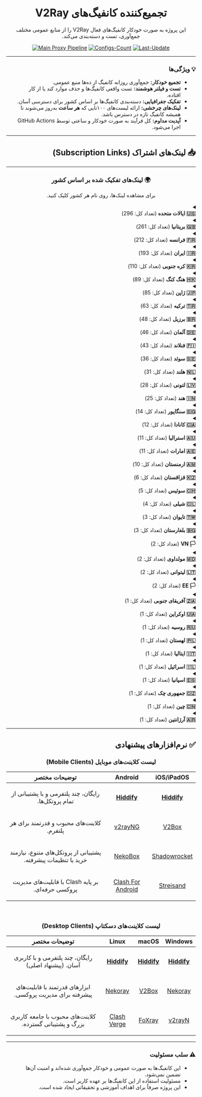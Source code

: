 
<div dir="rtl" align="center">

# تجمیع‌کننده کانفیگ‌های V2Ray

<p>این پروژه به صورت خودکار کانفیگ‌های فعال V2Ray را از منابع عمومی مختلف جمع‌آوری، تست و دسته‌بندی می‌کند.</p>

</div>

<div align="center">

[![Main Proxy Pipeline](https://github.com/MEHR1DAD/V2RayAggregator/actions/workflows/main-pipeline.yml/badge.svg)](https://github.com/MEHR1DAD/V2RayAggregator/actions/workflows/main-pipeline.yml)
[![Configs-Count](https://img.shields.io/badge/Configs-1,663-blueviolet?style=for-the-badge&logo=server&logoColor=white)](https://github.com/MEHR1DAD/V2RayAggregator)
[![Last-Update](https://img.shields.io/badge/Last%20Update-Saturday%2004%20Mordad%201404%D8%8C%20%D8%B3%D8%A7%D8%B9%D8%AA%2022%3A42-informational?style=for-the-badge&logo=clock&logoColor=white)](https://github.com/MEHR1DAD/V2RayAggregator/commits/main)

</div>

<div dir="rtl">

---

### 💡 ویژگی‌ها

- **تجمیع خودکار:** جمع‌آوری روزانه کانفیگ از ده‌ها منبع عمومی.
- **تست و فیلتر هوشمند:** تست واقعی کانفیگ‌ها و حذف موارد کند یا از کار افتاده.
- **تفکیک جغرافیایی:** دسته‌بندی کانفیگ‌ها بر اساس کشور برای دسترسی آسان.
- **لینک‌های چرخشی:** ارائه لیست‌های ۱۰۰تایی که **هر ساعت** به‌روز می‌شوند تا همیشه کانفیگ تازه در دسترس باشد.
- **آپدیت مداوم:** کل فرآیند به صورت خودکار و ساعتی توسط GitHub Actions اجرا می‌شود.

---

## 📥 لینک‌های اشتراک (Subscription Links)

<div align="center">



---

### 🌍 لینک‌های تفکیک شده بر اساس کشور
<p dir="rtl">
برای مشاهده لینک‌ها، روی نام هر کشور کلیک کنید.
</p>
</div>

<details>
<summary>
  <div dir="rtl" align="right">
    <b>🇺🇸 ایالات متحده</b> (تعداد کل: 296)
  </div>
</summary>

<div dir="rtl">
<br>

<p>
- **لینک کامل:** شامل تمام کانفیگ‌های موجود برای این کشور.<br>
- **لینک ۱۰۰تایی:** یک لیست چرخشی شامل ۱۰۰ کانفیگ رندوم که هر ساعت به‌روز می‌شود. (<b>پیشنهاد شده</b>)
</p>

<p><b>لینک کامل:</b></p>
<div align="center">

```
https://github.com/MEHR1DAD/V2RayAggregator/raw/refs/heads/master/subscription/US_sub.txt
```
</div>

<p><b>لینک ۱۰۰تایی:</b></p>
<div align="center">

```
https://github.com/MEHR1DAD/V2RayAggregator/raw/refs/heads/master/subscription/US_sub_100.txt
```
</div>

</div>
</details>

<details>
<summary>
  <div dir="rtl" align="right">
    <b>🇬🇧 بریتانیا</b> (تعداد کل: 261)
  </div>
</summary>

<div dir="rtl">
<br>

<p>
- **لینک کامل:** شامل تمام کانفیگ‌های موجود برای این کشور.<br>
- **لینک ۱۰۰تایی:** یک لیست چرخشی شامل ۱۰۰ کانفیگ رندوم که هر ساعت به‌روز می‌شود. (<b>پیشنهاد شده</b>)
</p>

<p><b>لینک کامل:</b></p>
<div align="center">

```
https://github.com/MEHR1DAD/V2RayAggregator/raw/refs/heads/master/subscription/GB_sub.txt
```
</div>

<p><b>لینک ۱۰۰تایی:</b></p>
<div align="center">

```
https://github.com/MEHR1DAD/V2RayAggregator/raw/refs/heads/master/subscription/GB_sub_100.txt
```
</div>

</div>
</details>

<details>
<summary>
  <div dir="rtl" align="right">
    <b>🇫🇷 فرانسه</b> (تعداد کل: 212)
  </div>
</summary>

<div dir="rtl">
<br>

<p>
- **لینک کامل:** شامل تمام کانفیگ‌های موجود برای این کشور.<br>
- **لینک ۱۰۰تایی:** یک لیست چرخشی شامل ۱۰۰ کانفیگ رندوم که هر ساعت به‌روز می‌شود. (<b>پیشنهاد شده</b>)
</p>

<p><b>لینک کامل:</b></p>
<div align="center">

```
https://github.com/MEHR1DAD/V2RayAggregator/raw/refs/heads/master/subscription/FR_sub.txt
```
</div>

<p><b>لینک ۱۰۰تایی:</b></p>
<div align="center">

```
https://github.com/MEHR1DAD/V2RayAggregator/raw/refs/heads/master/subscription/FR_sub_100.txt
```
</div>

</div>
</details>

<details>
<summary>
  <div dir="rtl" align="right">
    <b>🇮🇷 ایران</b> (تعداد کل: 193)
  </div>
</summary>

<div dir="rtl">
<br>

<p>
- **لینک کامل:** شامل تمام کانفیگ‌های موجود برای این کشور.<br>
- **لینک ۱۰۰تایی:** یک لیست چرخشی شامل ۱۰۰ کانفیگ رندوم که هر ساعت به‌روز می‌شود. (<b>پیشنهاد شده</b>)
</p>

<p><b>لینک کامل:</b></p>
<div align="center">

```
https://github.com/MEHR1DAD/V2RayAggregator/raw/refs/heads/master/subscription/IR_sub.txt
```
</div>

<p><b>لینک ۱۰۰تایی:</b></p>
<div align="center">

```
https://github.com/MEHR1DAD/V2RayAggregator/raw/refs/heads/master/subscription/IR_sub_100.txt
```
</div>

</div>
</details>

<details>
<summary>
  <div dir="rtl" align="right">
    <b>🇰🇷 کره جنوبی</b> (تعداد کل: 110)
  </div>
</summary>

<div dir="rtl">
<br>

<p>
- **لینک کامل:** شامل تمام کانفیگ‌های موجود برای این کشور.<br>
- **لینک ۱۰۰تایی:** یک لیست چرخشی شامل ۱۰۰ کانفیگ رندوم که هر ساعت به‌روز می‌شود. (<b>پیشنهاد شده</b>)
</p>

<p><b>لینک کامل:</b></p>
<div align="center">

```
https://github.com/MEHR1DAD/V2RayAggregator/raw/refs/heads/master/subscription/KR_sub.txt
```
</div>

<p><b>لینک ۱۰۰تایی:</b></p>
<div align="center">

```
https://github.com/MEHR1DAD/V2RayAggregator/raw/refs/heads/master/subscription/KR_sub_100.txt
```
</div>

</div>
</details>

<details>
<summary>
  <div dir="rtl" align="right">
    <b>🇭🇰 هنگ کنگ</b> (تعداد کل: 89)
  </div>
</summary>

<div dir="rtl">
<br>

<p>
- **لینک کامل:** شامل تمام کانفیگ‌های موجود برای این کشور.<br>
- **لینک ۱۰۰تایی:** یک لیست چرخشی شامل ۱۰۰ کانفیگ رندوم که هر ساعت به‌روز می‌شود. (<b>پیشنهاد شده</b>)
</p>

<p><b>لینک کامل:</b></p>
<div align="center">

```
https://github.com/MEHR1DAD/V2RayAggregator/raw/refs/heads/master/subscription/HK_sub.txt
```
</div>

<p><b>لینک ۱۰۰تایی:</b></p>
<div align="center">

```
https://github.com/MEHR1DAD/V2RayAggregator/raw/refs/heads/master/subscription/HK_sub_100.txt
```
</div>

</div>
</details>

<details>
<summary>
  <div dir="rtl" align="right">
    <b>🇯🇵 ژاپن</b> (تعداد کل: 85)
  </div>
</summary>

<div dir="rtl">
<br>

<p>
- **لینک کامل:** شامل تمام کانفیگ‌های موجود برای این کشور.<br>
- **لینک ۱۰۰تایی:** یک لیست چرخشی شامل ۱۰۰ کانفیگ رندوم که هر ساعت به‌روز می‌شود. (<b>پیشنهاد شده</b>)
</p>

<p><b>لینک کامل:</b></p>
<div align="center">

```
https://github.com/MEHR1DAD/V2RayAggregator/raw/refs/heads/master/subscription/JP_sub.txt
```
</div>

<p><b>لینک ۱۰۰تایی:</b></p>
<div align="center">

```
https://github.com/MEHR1DAD/V2RayAggregator/raw/refs/heads/master/subscription/JP_sub_100.txt
```
</div>

</div>
</details>

<details>
<summary>
  <div dir="rtl" align="right">
    <b>🇹🇷 ترکیه</b> (تعداد کل: 63)
  </div>
</summary>

<div dir="rtl">
<br>

<p>
- **لینک کامل:** شامل تمام کانفیگ‌های موجود برای این کشور.<br>
- **لینک ۱۰۰تایی:** یک لیست چرخشی شامل ۱۰۰ کانفیگ رندوم که هر ساعت به‌روز می‌شود. (<b>پیشنهاد شده</b>)
</p>

<p><b>لینک کامل:</b></p>
<div align="center">

```
https://github.com/MEHR1DAD/V2RayAggregator/raw/refs/heads/master/subscription/TR_sub.txt
```
</div>

<p><b>لینک ۱۰۰تایی:</b></p>
<div align="center">

```
https://github.com/MEHR1DAD/V2RayAggregator/raw/refs/heads/master/subscription/TR_sub_100.txt
```
</div>

</div>
</details>

<details>
<summary>
  <div dir="rtl" align="right">
    <b>🇧🇷 برزیل</b> (تعداد کل: 48)
  </div>
</summary>

<div dir="rtl">
<br>

<p>
- **لینک کامل:** شامل تمام کانفیگ‌های موجود برای این کشور.<br>
- **لینک ۱۰۰تایی:** یک لیست چرخشی شامل ۱۰۰ کانفیگ رندوم که هر ساعت به‌روز می‌شود. (<b>پیشنهاد شده</b>)
</p>

<p><b>لینک کامل:</b></p>
<div align="center">

```
https://github.com/MEHR1DAD/V2RayAggregator/raw/refs/heads/master/subscription/BR_sub.txt
```
</div>

<p><b>لینک ۱۰۰تایی:</b></p>
<div align="center">

```
https://github.com/MEHR1DAD/V2RayAggregator/raw/refs/heads/master/subscription/BR_sub_100.txt
```
</div>

</div>
</details>

<details>
<summary>
  <div dir="rtl" align="right">
    <b>🇩🇪 آلمان</b> (تعداد کل: 46)
  </div>
</summary>

<div dir="rtl">
<br>

<p>
- **لینک کامل:** شامل تمام کانفیگ‌های موجود برای این کشور.<br>
- **لینک ۱۰۰تایی:** یک لیست چرخشی شامل ۱۰۰ کانفیگ رندوم که هر ساعت به‌روز می‌شود. (<b>پیشنهاد شده</b>)
</p>

<p><b>لینک کامل:</b></p>
<div align="center">

```
https://github.com/MEHR1DAD/V2RayAggregator/raw/refs/heads/master/subscription/DE_sub.txt
```
</div>

<p><b>لینک ۱۰۰تایی:</b></p>
<div align="center">

```
https://github.com/MEHR1DAD/V2RayAggregator/raw/refs/heads/master/subscription/DE_sub_100.txt
```
</div>

</div>
</details>

<details>
<summary>
  <div dir="rtl" align="right">
    <b>🇫🇮 فنلاند</b> (تعداد کل: 43)
  </div>
</summary>

<div dir="rtl">
<br>

<p>
- **لینک کامل:** شامل تمام کانفیگ‌های موجود برای این کشور.<br>
- **لینک ۱۰۰تایی:** یک لیست چرخشی شامل ۱۰۰ کانفیگ رندوم که هر ساعت به‌روز می‌شود. (<b>پیشنهاد شده</b>)
</p>

<p><b>لینک کامل:</b></p>
<div align="center">

```
https://github.com/MEHR1DAD/V2RayAggregator/raw/refs/heads/master/subscription/FI_sub.txt
```
</div>

<p><b>لینک ۱۰۰تایی:</b></p>
<div align="center">

```
https://github.com/MEHR1DAD/V2RayAggregator/raw/refs/heads/master/subscription/FI_sub_100.txt
```
</div>

</div>
</details>

<details>
<summary>
  <div dir="rtl" align="right">
    <b>🇸🇪 سوئد</b> (تعداد کل: 36)
  </div>
</summary>

<div dir="rtl">
<br>

<p>
- **لینک کامل:** شامل تمام کانفیگ‌های موجود برای این کشور.<br>
- **لینک ۱۰۰تایی:** یک لیست چرخشی شامل ۱۰۰ کانفیگ رندوم که هر ساعت به‌روز می‌شود. (<b>پیشنهاد شده</b>)
</p>

<p><b>لینک کامل:</b></p>
<div align="center">

```
https://github.com/MEHR1DAD/V2RayAggregator/raw/refs/heads/master/subscription/SE_sub.txt
```
</div>

<p><b>لینک ۱۰۰تایی:</b></p>
<div align="center">

```
https://github.com/MEHR1DAD/V2RayAggregator/raw/refs/heads/master/subscription/SE_sub_100.txt
```
</div>

</div>
</details>

<details>
<summary>
  <div dir="rtl" align="right">
    <b>🇳🇱 هلند</b> (تعداد کل: 31)
  </div>
</summary>

<div dir="rtl">
<br>

<p>
- **لینک کامل:** شامل تمام کانفیگ‌های موجود برای این کشور.<br>
- **لینک ۱۰۰تایی:** یک لیست چرخشی شامل ۱۰۰ کانفیگ رندوم که هر ساعت به‌روز می‌شود. (<b>پیشنهاد شده</b>)
</p>

<p><b>لینک کامل:</b></p>
<div align="center">

```
https://github.com/MEHR1DAD/V2RayAggregator/raw/refs/heads/master/subscription/NL_sub.txt
```
</div>

<p><b>لینک ۱۰۰تایی:</b></p>
<div align="center">

```
https://github.com/MEHR1DAD/V2RayAggregator/raw/refs/heads/master/subscription/NL_sub_100.txt
```
</div>

</div>
</details>

<details>
<summary>
  <div dir="rtl" align="right">
    <b>🇱🇻 لتونی</b> (تعداد کل: 28)
  </div>
</summary>

<div dir="rtl">
<br>

<p>
- **لینک کامل:** شامل تمام کانفیگ‌های موجود برای این کشور.<br>
- **لینک ۱۰۰تایی:** یک لیست چرخشی شامل ۱۰۰ کانفیگ رندوم که هر ساعت به‌روز می‌شود. (<b>پیشنهاد شده</b>)
</p>

<p><b>لینک کامل:</b></p>
<div align="center">

```
https://github.com/MEHR1DAD/V2RayAggregator/raw/refs/heads/master/subscription/LV_sub.txt
```
</div>

<p><b>لینک ۱۰۰تایی:</b></p>
<div align="center">

```
https://github.com/MEHR1DAD/V2RayAggregator/raw/refs/heads/master/subscription/LV_sub_100.txt
```
</div>

</div>
</details>

<details>
<summary>
  <div dir="rtl" align="right">
    <b>🇮🇳 هند</b> (تعداد کل: 25)
  </div>
</summary>

<div dir="rtl">
<br>

<p>
- **لینک کامل:** شامل تمام کانفیگ‌های موجود برای این کشور.<br>
- **لینک ۱۰۰تایی:** یک لیست چرخشی شامل ۱۰۰ کانفیگ رندوم که هر ساعت به‌روز می‌شود. (<b>پیشنهاد شده</b>)
</p>

<p><b>لینک کامل:</b></p>
<div align="center">

```
https://github.com/MEHR1DAD/V2RayAggregator/raw/refs/heads/master/subscription/IN_sub.txt
```
</div>

<p><b>لینک ۱۰۰تایی:</b></p>
<div align="center">

```
https://github.com/MEHR1DAD/V2RayAggregator/raw/refs/heads/master/subscription/IN_sub_100.txt
```
</div>

</div>
</details>

<details>
<summary>
  <div dir="rtl" align="right">
    <b>🇸🇬 سنگاپور</b> (تعداد کل: 14)
  </div>
</summary>

<div dir="rtl">
<br>

<p>
- **لینک کامل:** شامل تمام کانفیگ‌های موجود برای این کشور.<br>
- **لینک ۱۰۰تایی:** یک لیست چرخشی شامل ۱۰۰ کانفیگ رندوم که هر ساعت به‌روز می‌شود. (<b>پیشنهاد شده</b>)
</p>

<p><b>لینک کامل:</b></p>
<div align="center">

```
https://github.com/MEHR1DAD/V2RayAggregator/raw/refs/heads/master/subscription/SG_sub.txt
```
</div>

<p><b>لینک ۱۰۰تایی:</b></p>
<div align="center">

```
https://github.com/MEHR1DAD/V2RayAggregator/raw/refs/heads/master/subscription/SG_sub_100.txt
```
</div>

</div>
</details>

<details>
<summary>
  <div dir="rtl" align="right">
    <b>🇨🇦 کانادا</b> (تعداد کل: 12)
  </div>
</summary>

<div dir="rtl">
<br>

<p>
- **لینک کامل:** شامل تمام کانفیگ‌های موجود برای این کشور.<br>
- **لینک ۱۰۰تایی:** یک لیست چرخشی شامل ۱۰۰ کانفیگ رندوم که هر ساعت به‌روز می‌شود. (<b>پیشنهاد شده</b>)
</p>

<p><b>لینک کامل:</b></p>
<div align="center">

```
https://github.com/MEHR1DAD/V2RayAggregator/raw/refs/heads/master/subscription/CA_sub.txt
```
</div>

<p><b>لینک ۱۰۰تایی:</b></p>
<div align="center">

```
https://github.com/MEHR1DAD/V2RayAggregator/raw/refs/heads/master/subscription/CA_sub_100.txt
```
</div>

</div>
</details>

<details>
<summary>
  <div dir="rtl" align="right">
    <b>🇦🇺 استرالیا</b> (تعداد کل: 11)
  </div>
</summary>

<div dir="rtl">
<br>

<p>
- **لینک کامل:** شامل تمام کانفیگ‌های موجود برای این کشور.<br>
- **لینک ۱۰۰تایی:** یک لیست چرخشی شامل ۱۰۰ کانفیگ رندوم که هر ساعت به‌روز می‌شود. (<b>پیشنهاد شده</b>)
</p>

<p><b>لینک کامل:</b></p>
<div align="center">

```
https://github.com/MEHR1DAD/V2RayAggregator/raw/refs/heads/master/subscription/AU_sub.txt
```
</div>

<p><b>لینک ۱۰۰تایی:</b></p>
<div align="center">

```
https://github.com/MEHR1DAD/V2RayAggregator/raw/refs/heads/master/subscription/AU_sub_100.txt
```
</div>

</div>
</details>

<details>
<summary>
  <div dir="rtl" align="right">
    <b>🇦🇪 امارات</b> (تعداد کل: 11)
  </div>
</summary>

<div dir="rtl">
<br>

<p>
- **لینک کامل:** شامل تمام کانفیگ‌های موجود برای این کشور.<br>
- **لینک ۱۰۰تایی:** یک لیست چرخشی شامل ۱۰۰ کانفیگ رندوم که هر ساعت به‌روز می‌شود. (<b>پیشنهاد شده</b>)
</p>

<p><b>لینک کامل:</b></p>
<div align="center">

```
https://github.com/MEHR1DAD/V2RayAggregator/raw/refs/heads/master/subscription/AE_sub.txt
```
</div>

<p><b>لینک ۱۰۰تایی:</b></p>
<div align="center">

```
https://github.com/MEHR1DAD/V2RayAggregator/raw/refs/heads/master/subscription/AE_sub_100.txt
```
</div>

</div>
</details>

<details>
<summary>
  <div dir="rtl" align="right">
    <b>🇦🇲 ارمنستان</b> (تعداد کل: 10)
  </div>
</summary>

<div dir="rtl">
<br>

<p>
- **لینک کامل:** شامل تمام کانفیگ‌های موجود برای این کشور.<br>
- **لینک ۱۰۰تایی:** یک لیست چرخشی شامل ۱۰۰ کانفیگ رندوم که هر ساعت به‌روز می‌شود. (<b>پیشنهاد شده</b>)
</p>

<p><b>لینک کامل:</b></p>
<div align="center">

```
https://github.com/MEHR1DAD/V2RayAggregator/raw/refs/heads/master/subscription/AM_sub.txt
```
</div>

<p><b>لینک ۱۰۰تایی:</b></p>
<div align="center">

```
https://github.com/MEHR1DAD/V2RayAggregator/raw/refs/heads/master/subscription/AM_sub_100.txt
```
</div>

</div>
</details>

<details>
<summary>
  <div dir="rtl" align="right">
    <b>🇰🇿 قزاقستان</b> (تعداد کل: 6)
  </div>
</summary>

<div dir="rtl">
<br>

<p>
- **لینک کامل:** شامل تمام کانفیگ‌های موجود برای این کشور.<br>
- **لینک ۱۰۰تایی:** یک لیست چرخشی شامل ۱۰۰ کانفیگ رندوم که هر ساعت به‌روز می‌شود. (<b>پیشنهاد شده</b>)
</p>

<p><b>لینک کامل:</b></p>
<div align="center">

```
https://github.com/MEHR1DAD/V2RayAggregator/raw/refs/heads/master/subscription/KZ_sub.txt
```
</div>

<p><b>لینک ۱۰۰تایی:</b></p>
<div align="center">

```
https://github.com/MEHR1DAD/V2RayAggregator/raw/refs/heads/master/subscription/KZ_sub_100.txt
```
</div>

</div>
</details>

<details>
<summary>
  <div dir="rtl" align="right">
    <b>🇨🇭 سوئیس</b> (تعداد کل: 5)
  </div>
</summary>

<div dir="rtl">
<br>

<p>
- **لینک کامل:** شامل تمام کانفیگ‌های موجود برای این کشور.<br>
- **لینک ۱۰۰تایی:** یک لیست چرخشی شامل ۱۰۰ کانفیگ رندوم که هر ساعت به‌روز می‌شود. (<b>پیشنهاد شده</b>)
</p>

<p><b>لینک کامل:</b></p>
<div align="center">

```
https://github.com/MEHR1DAD/V2RayAggregator/raw/refs/heads/master/subscription/CH_sub.txt
```
</div>

<p><b>لینک ۱۰۰تایی:</b></p>
<div align="center">

```
https://github.com/MEHR1DAD/V2RayAggregator/raw/refs/heads/master/subscription/CH_sub_100.txt
```
</div>

</div>
</details>

<details>
<summary>
  <div dir="rtl" align="right">
    <b>🇨🇱 شیلی</b> (تعداد کل: 4)
  </div>
</summary>

<div dir="rtl">
<br>

<p>
- **لینک کامل:** شامل تمام کانفیگ‌های موجود برای این کشور.<br>
- **لینک ۱۰۰تایی:** یک لیست چرخشی شامل ۱۰۰ کانفیگ رندوم که هر ساعت به‌روز می‌شود. (<b>پیشنهاد شده</b>)
</p>

<p><b>لینک کامل:</b></p>
<div align="center">

```
https://github.com/MEHR1DAD/V2RayAggregator/raw/refs/heads/master/subscription/CL_sub.txt
```
</div>

<p><b>لینک ۱۰۰تایی:</b></p>
<div align="center">

```
https://github.com/MEHR1DAD/V2RayAggregator/raw/refs/heads/master/subscription/CL_sub_100.txt
```
</div>

</div>
</details>

<details>
<summary>
  <div dir="rtl" align="right">
    <b>🇹🇼 تایوان</b> (تعداد کل: 3)
  </div>
</summary>

<div dir="rtl">
<br>

<p>
- **لینک کامل:** شامل تمام کانفیگ‌های موجود برای این کشور.<br>
- **لینک ۱۰۰تایی:** یک لیست چرخشی شامل ۱۰۰ کانفیگ رندوم که هر ساعت به‌روز می‌شود. (<b>پیشنهاد شده</b>)
</p>

<p><b>لینک کامل:</b></p>
<div align="center">

```
https://github.com/MEHR1DAD/V2RayAggregator/raw/refs/heads/master/subscription/TW_sub.txt
```
</div>

<p><b>لینک ۱۰۰تایی:</b></p>
<div align="center">

```
https://github.com/MEHR1DAD/V2RayAggregator/raw/refs/heads/master/subscription/TW_sub_100.txt
```
</div>

</div>
</details>

<details>
<summary>
  <div dir="rtl" align="right">
    <b>🇧🇬 بلغارستان</b> (تعداد کل: 3)
  </div>
</summary>

<div dir="rtl">
<br>

<p>
- **لینک کامل:** شامل تمام کانفیگ‌های موجود برای این کشور.<br>
- **لینک ۱۰۰تایی:** یک لیست چرخشی شامل ۱۰۰ کانفیگ رندوم که هر ساعت به‌روز می‌شود. (<b>پیشنهاد شده</b>)
</p>

<p><b>لینک کامل:</b></p>
<div align="center">

```
https://github.com/MEHR1DAD/V2RayAggregator/raw/refs/heads/master/subscription/BG_sub.txt
```
</div>

<p><b>لینک ۱۰۰تایی:</b></p>
<div align="center">

```
https://github.com/MEHR1DAD/V2RayAggregator/raw/refs/heads/master/subscription/BG_sub_100.txt
```
</div>

</div>
</details>

<details>
<summary>
  <div dir="rtl" align="right">
    <b>🏳️ VN</b> (تعداد کل: 2)
  </div>
</summary>

<div dir="rtl">
<br>

<p>
- **لینک کامل:** شامل تمام کانفیگ‌های موجود برای این کشور.<br>
- **لینک ۱۰۰تایی:** یک لیست چرخشی شامل ۱۰۰ کانفیگ رندوم که هر ساعت به‌روز می‌شود. (<b>پیشنهاد شده</b>)
</p>

<p><b>لینک کامل:</b></p>
<div align="center">

```
https://github.com/MEHR1DAD/V2RayAggregator/raw/refs/heads/master/subscription/VN_sub.txt
```
</div>

<p><b>لینک ۱۰۰تایی:</b></p>
<div align="center">

```
https://github.com/MEHR1DAD/V2RayAggregator/raw/refs/heads/master/subscription/VN_sub_100.txt
```
</div>

</div>
</details>

<details>
<summary>
  <div dir="rtl" align="right">
    <b>🇲🇩 مولداوی</b> (تعداد کل: 2)
  </div>
</summary>

<div dir="rtl">
<br>

<p>
- **لینک کامل:** شامل تمام کانفیگ‌های موجود برای این کشور.<br>
- **لینک ۱۰۰تایی:** یک لیست چرخشی شامل ۱۰۰ کانفیگ رندوم که هر ساعت به‌روز می‌شود. (<b>پیشنهاد شده</b>)
</p>

<p><b>لینک کامل:</b></p>
<div align="center">

```
https://github.com/MEHR1DAD/V2RayAggregator/raw/refs/heads/master/subscription/MD_sub.txt
```
</div>

<p><b>لینک ۱۰۰تایی:</b></p>
<div align="center">

```
https://github.com/MEHR1DAD/V2RayAggregator/raw/refs/heads/master/subscription/MD_sub_100.txt
```
</div>

</div>
</details>

<details>
<summary>
  <div dir="rtl" align="right">
    <b>🇱🇹 لیتوانی</b> (تعداد کل: 2)
  </div>
</summary>

<div dir="rtl">
<br>

<p>
- **لینک کامل:** شامل تمام کانفیگ‌های موجود برای این کشور.<br>
- **لینک ۱۰۰تایی:** یک لیست چرخشی شامل ۱۰۰ کانفیگ رندوم که هر ساعت به‌روز می‌شود. (<b>پیشنهاد شده</b>)
</p>

<p><b>لینک کامل:</b></p>
<div align="center">

```
https://github.com/MEHR1DAD/V2RayAggregator/raw/refs/heads/master/subscription/LT_sub.txt
```
</div>

<p><b>لینک ۱۰۰تایی:</b></p>
<div align="center">

```
https://github.com/MEHR1DAD/V2RayAggregator/raw/refs/heads/master/subscription/LT_sub_100.txt
```
</div>

</div>
</details>

<details>
<summary>
  <div dir="rtl" align="right">
    <b>🏳️ EE</b> (تعداد کل: 2)
  </div>
</summary>

<div dir="rtl">
<br>

<p>
- **لینک کامل:** شامل تمام کانفیگ‌های موجود برای این کشور.<br>
- **لینک ۱۰۰تایی:** یک لیست چرخشی شامل ۱۰۰ کانفیگ رندوم که هر ساعت به‌روز می‌شود. (<b>پیشنهاد شده</b>)
</p>

<p><b>لینک کامل:</b></p>
<div align="center">

```
https://github.com/MEHR1DAD/V2RayAggregator/raw/refs/heads/master/subscription/EE_sub.txt
```
</div>

<p><b>لینک ۱۰۰تایی:</b></p>
<div align="center">

```
https://github.com/MEHR1DAD/V2RayAggregator/raw/refs/heads/master/subscription/EE_sub_100.txt
```
</div>

</div>
</details>

<details>
<summary>
  <div dir="rtl" align="right">
    <b>🇿🇦 آفریقای جنوبی</b> (تعداد کل: 1)
  </div>
</summary>

<div dir="rtl">
<br>

<p>
- **لینک کامل:** شامل تمام کانفیگ‌های موجود برای این کشور.<br>
- **لینک ۱۰۰تایی:** یک لیست چرخشی شامل ۱۰۰ کانفیگ رندوم که هر ساعت به‌روز می‌شود. (<b>پیشنهاد شده</b>)
</p>

<p><b>لینک کامل:</b></p>
<div align="center">

```
https://github.com/MEHR1DAD/V2RayAggregator/raw/refs/heads/master/subscription/ZA_sub.txt
```
</div>

<p><b>لینک ۱۰۰تایی:</b></p>
<div align="center">

```
https://github.com/MEHR1DAD/V2RayAggregator/raw/refs/heads/master/subscription/ZA_sub_100.txt
```
</div>

</div>
</details>

<details>
<summary>
  <div dir="rtl" align="right">
    <b>🇺🇦 اوکراین</b> (تعداد کل: 1)
  </div>
</summary>

<div dir="rtl">
<br>

<p>
- **لینک کامل:** شامل تمام کانفیگ‌های موجود برای این کشور.<br>
- **لینک ۱۰۰تایی:** یک لیست چرخشی شامل ۱۰۰ کانفیگ رندوم که هر ساعت به‌روز می‌شود. (<b>پیشنهاد شده</b>)
</p>

<p><b>لینک کامل:</b></p>
<div align="center">

```
https://github.com/MEHR1DAD/V2RayAggregator/raw/refs/heads/master/subscription/UA_sub.txt
```
</div>

<p><b>لینک ۱۰۰تایی:</b></p>
<div align="center">

```
https://github.com/MEHR1DAD/V2RayAggregator/raw/refs/heads/master/subscription/UA_sub_100.txt
```
</div>

</div>
</details>

<details>
<summary>
  <div dir="rtl" align="right">
    <b>🇷🇺 روسیه</b> (تعداد کل: 1)
  </div>
</summary>

<div dir="rtl">
<br>

<p>
- **لینک کامل:** شامل تمام کانفیگ‌های موجود برای این کشور.<br>
- **لینک ۱۰۰تایی:** یک لیست چرخشی شامل ۱۰۰ کانفیگ رندوم که هر ساعت به‌روز می‌شود. (<b>پیشنهاد شده</b>)
</p>

<p><b>لینک کامل:</b></p>
<div align="center">

```
https://github.com/MEHR1DAD/V2RayAggregator/raw/refs/heads/master/subscription/RU_sub.txt
```
</div>

<p><b>لینک ۱۰۰تایی:</b></p>
<div align="center">

```
https://github.com/MEHR1DAD/V2RayAggregator/raw/refs/heads/master/subscription/RU_sub_100.txt
```
</div>

</div>
</details>

<details>
<summary>
  <div dir="rtl" align="right">
    <b>🇵🇱 لهستان</b> (تعداد کل: 1)
  </div>
</summary>

<div dir="rtl">
<br>

<p>
- **لینک کامل:** شامل تمام کانفیگ‌های موجود برای این کشور.<br>
- **لینک ۱۰۰تایی:** یک لیست چرخشی شامل ۱۰۰ کانفیگ رندوم که هر ساعت به‌روز می‌شود. (<b>پیشنهاد شده</b>)
</p>

<p><b>لینک کامل:</b></p>
<div align="center">

```
https://github.com/MEHR1DAD/V2RayAggregator/raw/refs/heads/master/subscription/PL_sub.txt
```
</div>

<p><b>لینک ۱۰۰تایی:</b></p>
<div align="center">

```
https://github.com/MEHR1DAD/V2RayAggregator/raw/refs/heads/master/subscription/PL_sub_100.txt
```
</div>

</div>
</details>

<details>
<summary>
  <div dir="rtl" align="right">
    <b>🇮🇹 ایتالیا</b> (تعداد کل: 1)
  </div>
</summary>

<div dir="rtl">
<br>

<p>
- **لینک کامل:** شامل تمام کانفیگ‌های موجود برای این کشور.<br>
- **لینک ۱۰۰تایی:** یک لیست چرخشی شامل ۱۰۰ کانفیگ رندوم که هر ساعت به‌روز می‌شود. (<b>پیشنهاد شده</b>)
</p>

<p><b>لینک کامل:</b></p>
<div align="center">

```
https://github.com/MEHR1DAD/V2RayAggregator/raw/refs/heads/master/subscription/IT_sub.txt
```
</div>

<p><b>لینک ۱۰۰تایی:</b></p>
<div align="center">

```
https://github.com/MEHR1DAD/V2RayAggregator/raw/refs/heads/master/subscription/IT_sub_100.txt
```
</div>

</div>
</details>

<details>
<summary>
  <div dir="rtl" align="right">
    <b>🇮🇱 اسرائیل</b> (تعداد کل: 1)
  </div>
</summary>

<div dir="rtl">
<br>

<p>
- **لینک کامل:** شامل تمام کانفیگ‌های موجود برای این کشور.<br>
- **لینک ۱۰۰تایی:** یک لیست چرخشی شامل ۱۰۰ کانفیگ رندوم که هر ساعت به‌روز می‌شود. (<b>پیشنهاد شده</b>)
</p>

<p><b>لینک کامل:</b></p>
<div align="center">

```
https://github.com/MEHR1DAD/V2RayAggregator/raw/refs/heads/master/subscription/IL_sub.txt
```
</div>

<p><b>لینک ۱۰۰تایی:</b></p>
<div align="center">

```
https://github.com/MEHR1DAD/V2RayAggregator/raw/refs/heads/master/subscription/IL_sub_100.txt
```
</div>

</div>
</details>

<details>
<summary>
  <div dir="rtl" align="right">
    <b>🇪🇸 اسپانیا</b> (تعداد کل: 1)
  </div>
</summary>

<div dir="rtl">
<br>

<p>
- **لینک کامل:** شامل تمام کانفیگ‌های موجود برای این کشور.<br>
- **لینک ۱۰۰تایی:** یک لیست چرخشی شامل ۱۰۰ کانفیگ رندوم که هر ساعت به‌روز می‌شود. (<b>پیشنهاد شده</b>)
</p>

<p><b>لینک کامل:</b></p>
<div align="center">

```
https://github.com/MEHR1DAD/V2RayAggregator/raw/refs/heads/master/subscription/ES_sub.txt
```
</div>

<p><b>لینک ۱۰۰تایی:</b></p>
<div align="center">

```
https://github.com/MEHR1DAD/V2RayAggregator/raw/refs/heads/master/subscription/ES_sub_100.txt
```
</div>

</div>
</details>

<details>
<summary>
  <div dir="rtl" align="right">
    <b>🇨🇿 جمهوری چک</b> (تعداد کل: 1)
  </div>
</summary>

<div dir="rtl">
<br>

<p>
- **لینک کامل:** شامل تمام کانفیگ‌های موجود برای این کشور.<br>
- **لینک ۱۰۰تایی:** یک لیست چرخشی شامل ۱۰۰ کانفیگ رندوم که هر ساعت به‌روز می‌شود. (<b>پیشنهاد شده</b>)
</p>

<p><b>لینک کامل:</b></p>
<div align="center">

```
https://github.com/MEHR1DAD/V2RayAggregator/raw/refs/heads/master/subscription/CZ_sub.txt
```
</div>

<p><b>لینک ۱۰۰تایی:</b></p>
<div align="center">

```
https://github.com/MEHR1DAD/V2RayAggregator/raw/refs/heads/master/subscription/CZ_sub_100.txt
```
</div>

</div>
</details>

<details>
<summary>
  <div dir="rtl" align="right">
    <b>🇨🇳 چین</b> (تعداد کل: 1)
  </div>
</summary>

<div dir="rtl">
<br>

<p>
- **لینک کامل:** شامل تمام کانفیگ‌های موجود برای این کشور.<br>
- **لینک ۱۰۰تایی:** یک لیست چرخشی شامل ۱۰۰ کانفیگ رندوم که هر ساعت به‌روز می‌شود. (<b>پیشنهاد شده</b>)
</p>

<p><b>لینک کامل:</b></p>
<div align="center">

```
https://github.com/MEHR1DAD/V2RayAggregator/raw/refs/heads/master/subscription/CN_sub.txt
```
</div>

<p><b>لینک ۱۰۰تایی:</b></p>
<div align="center">

```
https://github.com/MEHR1DAD/V2RayAggregator/raw/refs/heads/master/subscription/CN_sub_100.txt
```
</div>

</div>
</details>

<details>
<summary>
  <div dir="rtl" align="right">
    <b>🇦🇷 آرژانتین</b> (تعداد کل: 1)
  </div>
</summary>

<div dir="rtl">
<br>

<p>
- **لینک کامل:** شامل تمام کانفیگ‌های موجود برای این کشور.<br>
- **لینک ۱۰۰تایی:** یک لیست چرخشی شامل ۱۰۰ کانفیگ رندوم که هر ساعت به‌روز می‌شود. (<b>پیشنهاد شده</b>)
</p>

<p><b>لینک کامل:</b></p>
<div align="center">

```
https://github.com/MEHR1DAD/V2RayAggregator/raw/refs/heads/master/subscription/AR_sub.txt
```
</div>

<p><b>لینک ۱۰۰تایی:</b></p>
<div align="center">

```
https://github.com/MEHR1DAD/V2RayAggregator/raw/refs/heads/master/subscription/AR_sub_100.txt
```
</div>

</div>
</details>

<div dir="rtl">

---

## ✅ نرم‌افزارهای پیشنهادی

<div align="center">

### لیست کلاینت‌های موبایل (Mobile Clients)

| iOS/iPadOS | Android | توضیحات مختصر |
| :---: | :---: | :---: |
| <b>[Hiddify](https://apps.apple.com/us/app/hiddify-next/id6476113229)</b> | <b>[Hiddify](https://play.google.com/store/apps/details?id=app.hiddify.com)</b> | <p dir="rtl">رایگان، چند پلتفرمی و با پشتیبانی از تمام پروتکل‌ها.</p> |
| [V2Box](https://apps.apple.com/us/app/v2box-v2ray-client/id6446814690) | [v2rayNG](https://github.com/2dust/v2rayNG/releases) | <p dir="rtl">کلاینت‌های محبوب و قدرتمند برای هر پلتفرم.</p> |
| [Shadowrocket](https://apps.apple.com/us/app/shadowrocket/id932747118) | [NekoBox](https://github.com/MatsuriDayo/NekoBoxForAndroid/releases) | <p dir="rtl">پشتیبانی از پروتکل‌های متنوع، نیازمند خرید یا تنظیمات پیشرفته.</p> |
| [Streisand](https://apps.apple.com/us/app/streisand/id6450534064) | [Clash For Android](https://github.com/Kr328/ClashForAndroid/releases) | <p dir="rtl">بر پایه Clash با قابلیت‌های مدیریت پروکسی حرفه‌ای.</p> |

<br>

### لیست کلاینت‌های دسکتاپ (Desktop Clients)

| Windows | macOS | Linux | توضیحات مختصر |
| :---: | :---: | :---: | :---: |
| <b>[Hiddify](https://github.com/hiddify/hiddify-next/releases)</b> | <b>[Hiddify](https://github.com/hiddify/hiddify-next/releases)</b> | <b>[Hiddify](https://github.com/hiddify/hiddify-next/releases)</b> | <p dir="rtl">رایگان، چند پلتفرمی و با کاربری آسان. (پیشنهاد اصلی)</p> |
| [Nekoray](https://github.com/MatsuriDayo/nekoray/releases) | [V2Box](https://apps.apple.com/us/app/v2box-v2ray-client/id6446814690) | [Nekoray](https://github.com/MatsuriDayo/nekoray/releases) | <p dir="rtl">ابزارهای قدرتمند با قابلیت‌های پیشرفته برای مدیریت پروکسی.</p> |
| [v2rayN](https://github.com/2dust/v2rayN/releases) | [FoXray](https://github.com/Fndroid/Foxray/releases) | [Clash Verge](https://github.com/zzzgydi/clash-verge/releases) | <p dir="rtl">کلاینت‌های محبوب با جامعه کاربری بزرگ و پشتیبانی گسترده.</p> |

</div>

---

### ⚠️ سلب مسئولیت

- این کانفیگ‌ها به صورت عمومی و خودکار جمع‌آوری شده‌اند و امنیت آن‌ها تضمین نمی‌شود.
- مسئولیت استفاده از این کانفیگ‌ها بر عهده کاربر است.
- این پروژه صرفاً برای اهداف آموزشی و تحقیقاتی ایجاد شده است.

</div>
    